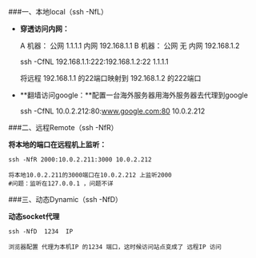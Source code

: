 ###一、本地local（ssh -NfL）

- **穿透访问内网：**

    A 机器： 公网 1.1.1.1 内网 192.168.1.1
    B 机器： 公网 无      内网 192.168.1.2 
     
    ssh -CfNL 192.168.1.1:222:192.168.1.2:22 1.1.1.1
    
    将远程 192.168.1.1 的22端口映射到 192.168.1.2 的222端口
    
- **翻墙访问google：**配置一台海外服务器用海外服务器去代理到google
    
    ssh -CfNL 10.0.2.212:80:www.google.com:80 10.0.2.212
    
###二、远程Remote（ssh -NfR）

**将本地的端口在远程机上监听：**
    
    ssh -NfR 2000:10.0.2.211:3000 10.0.2.212 
    
    将本地10.0.2.211的3000端口在10.0.2.212 上监听2000 
    #问题：监听在127.0.0.1 ，问题不详
    
###三、动态Dynamic（ssh -NfD）

**动态socket代理**
   
    ssh -NfD  1234  IP
    
    浏览器配置 代理为本机IP 的1234 端口，这时候访问站点变成了 远程IP 访问     